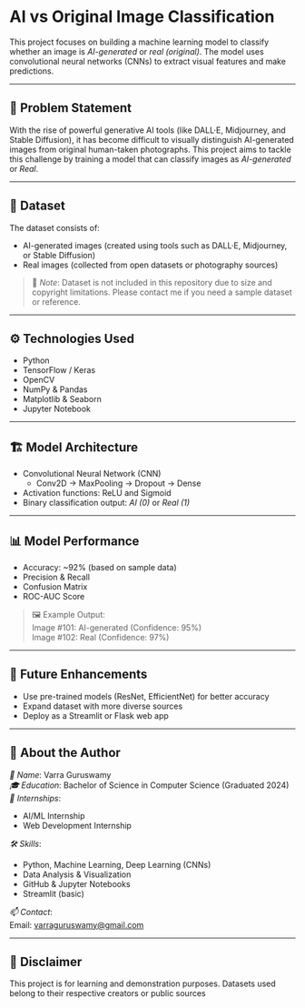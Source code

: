 # AI vs Original Image Classification

This project focuses on building a machine learning model to classify whether an image is *AI-generated* or *real (original)*. The model uses convolutional neural networks (CNNs) to extract visual features and make predictions.

---

## 🧠 Problem Statement

With the rise of powerful generative AI tools (like DALL·E, Midjourney, and Stable Diffusion), it has become difficult to visually distinguish AI-generated images from original human-taken photographs. This project aims to tackle this challenge by training a model that can classify images as *AI-generated* or *Real*.

---

## 📁 Dataset

The dataset consists of:
- AI-generated images (created using tools such as DALL·E, Midjourney, or Stable Diffusion)
- Real images (collected from open datasets or photography sources)

> 📌 *Note*: Dataset is not included in this repository due to size and copyright limitations. Please contact me if you need a sample dataset or reference.

---

## ⚙️ Technologies Used

- Python
- TensorFlow / Keras
- OpenCV
- NumPy & Pandas
- Matplotlib & Seaborn
- Jupyter Notebook

---

## 🏗️ Model Architecture

- Convolutional Neural Network (CNN)
  - Conv2D → MaxPooling → Dropout → Dense
- Activation functions: ReLU and Sigmoid
- Binary classification output: *AI (0)* or *Real (1)*

---

## 📊 Model Performance

- Accuracy: ~92% (based on sample data)
- Precision & Recall
- Confusion Matrix
- ROC-AUC Score

> 🖼️ Example Output:  
> Image #101: AI-generated (Confidence: 95%)  
> Image #102: Real (Confidence: 97%)

---

## 🚀 Future Enhancements

- Use pre-trained models (ResNet, EfficientNet) for better accuracy
- Expand dataset with more diverse sources
- Deploy as a Streamlit or Flask web app

---

## 🙋 About the Author

*👤 Name*: Varra Guruswamy  
*🎓 Education*: Bachelor of Science in Computer Science (Graduated 2024)  
*💼 Internships*:  
- AI/ML Internship  
- Web Development Internship  

*🛠️ Skills*:
- Python, Machine Learning, Deep Learning (CNNs)  
- Data Analysis & Visualization  
- GitHub & Jupyter Notebooks  
- Streamlit (basic)  

*📫 Contact*:  
Email: varraguruswamy@gmail.com

---

## 📄 Disclaimer

This project is for learning and demonstration purposes. Datasets used belong to their respective creators or public sources
